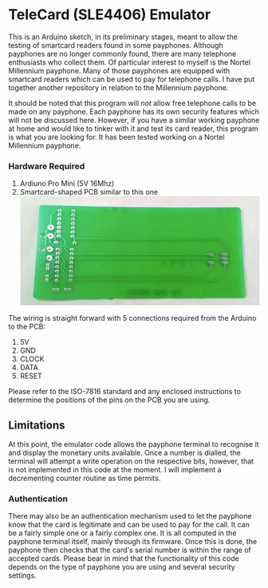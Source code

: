 # TeleCard (SLE4406) Emulator
This is an Arduino sketch, in its preliminary stages, meant to allow the testing of smartcard readers found in some payphones.  Although payphones are no longer commonly found, there are many telephone enthusiasts who collect them.  Of particular interest to myself is the Nortel Millennium payphone.  Many of those payphones are equipped with smartcard readers which can be used to pay for telephone calls.  I have put together another repository in relation to the Millennium payphone.

It should be noted that this program will *not* allow free telephone calls to be made on any payphone.  Each payphone has its own security features which will not be discussed here.  However, if you have a similar working payphone at home and would like to tinker with it and test its card reader, this program is what you are looking for.  It has been tested working on a Nortel Millennium payphone.

### Hardware Required
1. Ardiuno Pro Mini (5V 16Mhz)
2. Smartcard-shaped PCB similar to this one ![alt text](https://raw.githubusercontent.com/armeniki/TeleCardEmulator/main/pics/pcb_card.jpg "Smartcard PCB") 

The wiring is straight forward with 5 connections required from the Arduino to the PCB:
1. 5V
2. GND
3. CLOCK
4. DATA
5. RESET

Please refer to the ISO-7816 standard and any enclosed instructions to determine the positions of the pins on the PCB you are using.


## Limitations
At this point, the emulator code allows the payphone terminal to recognise it and display the monetary units available.  Once a number is dialled, the terminal will attempt a write operation on the respective bits, however, that is not implemented in this code at the moment.  I will implement a decrementing counter routine as time permits.  


### Authentication
There may also be an authentication mechanism used to let the payphone know that the card is legitimate and can be used to pay for the call.  It can be a fairly simple one or a fairly complex one.  It is all computed in the payphone terminal itself, mainly through its firmware.  Once this is done, the payphone then checks that the card's serial number is within the range of accepted cards.  Please bear in mind that the functionality of this code depends on the type of payphone you are using and several security settings. 
